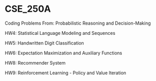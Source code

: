 # CSE_250A
Coding Problems From: Probabilistic Reasoning and Decision-Making


HW4: Statistical Language Modeling and Sequences

HW5: Handwritten Digit Classification

HW6: Expectation Maximization and Auxiliary Functions

HW8: Recommender System

HW9: Reinforcement Learning - Policy and Value Iteration



